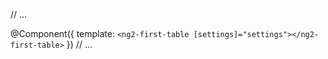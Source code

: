 // ...

@Component({
  template: `
    <ng2-first-table [settings]="settings"></ng2-first-table>
  `
})
// ...